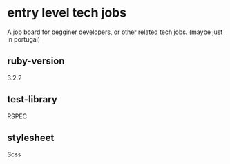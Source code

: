# entry level tech jobs

A job board for begginer developers, or other related tech jobs. (maybe just in portugal)

## ruby-version

3.2.2

## test-library

RSPEC

## stylesheet

Scss
